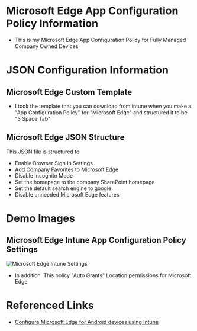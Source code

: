 # Microsoft Edge App Configuration Policy Information

* This is my Microsoft Edge App Configuration Policy for Fully Managed Company Owned Devices

# JSON Configuration Information

## Microsoft Edge Custom Template

* I took the template that you can download from intune when you make a "App Configuration Policy" for "Microsoft Edge" and structured it to be "3 Space Tab"

## Microsoft Edge JSON Structure

This JSON file is structured to

* Enable Browser Sign In Settings
* Add Company Favorites to Microsoft Edge
* Disable Incognito Mode
* Set the homepage to the company SharePoint homepage
* Set the default search engine to google
* Disable unneeded Microsoft Edge features
# Demo Images

## Microsoft Edge Intune App Configuration Policy Settings

![Microsoft Edge Intune Settings](https://ldgithubstorageaccount.blob.core.windows.net/githubimages/Microsoft%20Edge%20App%20Configuration%20Policy%20Information/Microsoft%20Edge%20App%20Configuration%20Full%20Size.png)

* In addition. This policy "Auto Grants" Location permissions for Microsoft Edge

# Referenced Links

* [Configure Microsoft Edge for Android devices using Intune](https://learn.microsoft.com/en-us/mem/intune/apps/manage-microsoft-edge)